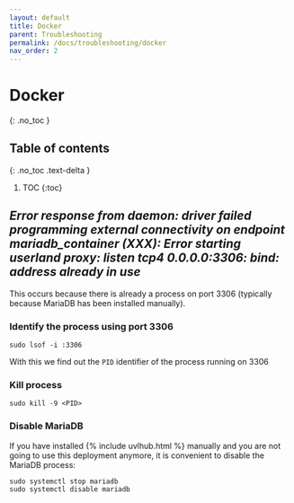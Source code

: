```yaml
---
layout: default
title: Docker
parent: Troubleshooting
permalink: /docs/troubleshooting/docker
nav_order: 2
---
```


# Docker
{: .no_toc }

## Table of contents
{: .no_toc .text-delta }

1. TOC
{:toc}

## *Error response from daemon: driver failed programming external connectivity on endpoint mariadb_container (XXX): Error starting userland proxy: listen tcp4 0.0.0.0:3306: bind: address already in use*

This occurs because there is already a process on port 3306 (typically because MariaDB has been installed manually).

### Identify the process using port 3306

```
sudo lsof -i :3306
```

With this we find out the `PID` identifier of the process running on 3306

### Kill process

```
sudo kill -9 <PID>
```

### Disable MariaDB

If you have installed {% include uvlhub.html %} manually and you are not going to use this deployment anymore, it is convenient to disable the MariaDB process:

```
sudo systemctl stop mariadb
sudo systemctl disable mariadb
```
